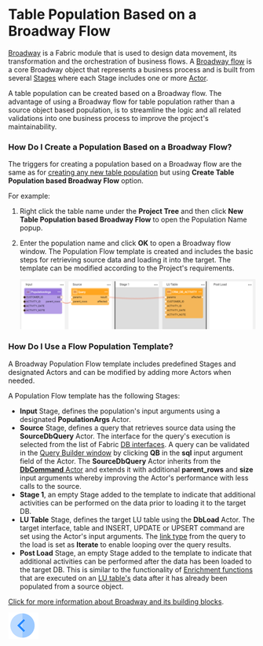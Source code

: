 # Table Population Based on a Broadway Flow

[Broadway](01_broadway_overview.md) is a Fabric module that is used to design data movement, its transformation and the orchestration of business flows. A [Broadway flow](/articles/19_Broadway/02a_broadway_flow_overview.md.md) is a core Broadway object that represents a business process and is built from several [Stages](https://github.com/k2view-academy/K2View-Academy/blob/KB_DROP2_99_BROADWAY/articles/19_Broadway/19_broadway_flow_stages.md) where each Stage includes one or more [Actor](https://github.com/k2view-academy/K2View-Academy/blob/KB_DROP2_99_BROADWAY/articles/19_Broadway/03_broadway_actor.md).

A table population can be created based on a Broadway flow. The advantage of using a Broadway flow for table population rather than a source object based population, is to streamline the logic and all related validations into one business process to improve the project's maintainability.

### How Do I Create a Population Based on a Broadway Flow?

The triggers for creating a population based on a Broadway flow are the same as for [creating any new table population](03_creating_a_new_table_population.md) but using **Create Table Population based Broadway Flow** option.

For example:

1. Right click the table name under the **Project Tree** and then click **New Table Population based Broadway Flow** to open the Population Name popup.

2. Enter the population name and click **OK** to open a Broadway flow window. The Population Flow template is created and includes the basic steps for retrieving  source data and loading it into the target. The template can be modified according to the Project's requirements.

   ![image](images/07_14_01.PNG)



### How Do I Use a Flow Population Template?

A Broadway Population Flow template includes predefined Stages and designated Actors and can be modified by adding more Actors when needed. 

A Population Flow template has the following Stages:

* **Input** Stage, defines the population's input arguments using a designated **PopulationArgs** Actor.
* **Source** Stage, defines a query that retrieves source data using the **SourceDbQuery** Actor. The interface for the query's execution is selected from the list of Fabric [DB interfaces](/articles/05_DB_interfaces/03_DB_interfaces_overview.md). A query can be validated in the [Query Builder window](/articles/11_query_builder/02_query_builder_window.md) by clicking **QB** in the **sql** input argument field of the Actor. The **SourceDbQuery** Actor inherits from the [**DbCommand** Actor](05_db_actors.md) and extends it with additional **parent_rows** and **size** input arguments whereby improving the Actor's performance with less calls to the source.
* **Stage 1**, an empty Stage added to the template to indicate that additional activities can be performed on the data prior to loading it to the target DB. 
* **LU Table** Stage, defines the target LU table using the **DbLoad** Actor. The target interface, table and INSERT, UPDATE or UPSERT command are set using the Actor's input arguments. The [link type](/articles/19_Broadway/07_broadway_flow_linking_actors.md#link-object-properties) from the query to the load is set as **Iterate** to enable looping over the query results.
* **Post Load** Stage, an empty Stage added to the template to indicate that additional activities can be performed after the data has been loaded to the target DB. This is similar to the functionality of [Enrichment functions](/articles/10_enrichment_function/01_enrichment_function_overview.md) that are executed on an [LU table's](/articles/06_LU_tables/01_LU_tables_overview.md) data after it has already been populated from a source object.

[Click for more information about Broadway and its building blocks](/articles/19_Broadway/README.md).

[![Previous](/articles/images/Previous.png)](13_LU_table_population_execution_order.md)

